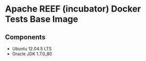 Apache REEF (incubator) Docker Tests Base Image
===============================================

Components
----------

* Ubuntu 12.04.5 LTS
* Oracle JDK 1.7.0_80

